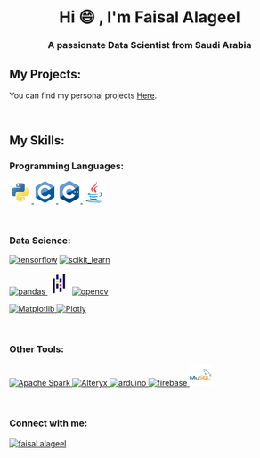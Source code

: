 <h1 align="center">Hi 😄 , I'm Faisal Alageel</h1>
<h3 align="center">A passionate Data Scientist from Saudi Arabia</h3>


<h2 align="left">My Projects: </h2>
 
 You can find my personal projects [Here](https://github.com/Faisal-Alageel?tab=repositories).

<br>
<h2 align="left">My Skills: </h2>
<h3 align="left">Programming Languages:</h3>
<p align="left"> <a href="https://www.python.org" target="_blank" rel="noreferrer"> <img src="https://raw.githubusercontent.com/devicons/devicon/master/icons/python/python-original.svg" alt="python" width="40" height="40"/> </a> <a href="https://www.cprogramming.com/" target="_blank" rel="noreferrer"> <img src="https://raw.githubusercontent.com/devicons/devicon/master/icons/c/c-original.svg" alt="c" width="40" alt="C" height="40"/> </a> 
<a href="https://www.w3schools.com/cpp/" target="_blank" rel="noreferrer"> <img src="https://raw.githubusercontent.com/devicons/devicon/master/icons/cplusplus/cplusplus-original.svg" alt="cplusplus" width="40" height="40"/> </a>  <a href="https://www.java.com" target="_blank" rel="noreferrer"> <img src="https://raw.githubusercontent.com/devicons/devicon/master/icons/java/java-original.svg" alt="java" width="40" height="40"/> </a>  
</p> 
<br>

<h3 align="left">Data Science:</h3>
<p align="left"> 
<a href="https://www.tensorflow.org" target="_blank" rel="noreferrer"> <img src="https://www.vectorlogo.zone/logos/tensorflow/tensorflow-icon.svg" alt="tensorflow" width="40" height="40"/></a>  <a href="https://scikit-learn.org/" target="_blank" rel="noreferrer"> <img src="https://upload.wikimedia.org/wikipedia/commons/0/05/Scikit_learn_logo_small.svg" alt="scikit_learn" width="40" height="40"/> </a> 

<a href="https://numpy.org" target="_blank" rel="noreferrer"> <img src="https://numpy.org/images/logo.svg" alt="pandas" width="40" height="40"/> </a>  <a href="https://pandas.pydata.org/" target="_blank" rel="noreferrer"></a> <img src="https://raw.githubusercontent.com/devicons/devicon/2ae2a900d2f041da66e950e4d48052658d850630/icons/pandas/pandas-original.svg" alt="pandas" width="40" height="40"/> </a> <a href="https://opencv.org/" target="_blank" rel="noreferrer"> <img src="https://www.vectorlogo.zone/logos/opencv/opencv-icon.svg" alt="opencv" width="40" height="40"/> </a>
 
<a href="https://matplotlib.org" target="_blank" rel="noreferrer"> <img src="https://matplotlib.org/_static/images/logo2.svg" alt="Matplotlib" width="40" height="40"/> </a> <a href="https://plotly.com" target="_blank" rel="noreferrer"> <img src="https://plotly-marketing-website.cdn.prismic.io/plotly-marketing-website/948b6663-9429-4bd6-a4cc-cb33231d4532_logo-plotly.svg" alt="Plotly" width="40" height="40"/> </a> 

</p>
<br>

<h3 align="left">Other Tools:</h3>
<p align="left"> 
 <a href="https://spark.apache.org/" target="_blank" rel="noreferrer"> <img src="https://upload.wikimedia.org/wikipedia/commons/thumb/f/f3/Apache_Spark_logo.svg/1200px-Apache_Spark_logo.svg.png" alt="Apache Spark" width="60" height="40"/> </a>
 <a href="https://www.alteryx.com/" target="_blank" rel="noreferrer"> <img src="https://cdn.shortpixel.ai/spai2/q_glossy+ret_img+to_auto/www.alteryx.com/wp-content/themes/trifacta/assets/favicon/android-icon-192x192.png" alt="Alteryx" width="40" height="40"/> </a>
<a href="https://www.arduino.cc/" target="_blank" rel="noreferrer"> <img src="https://cdn.worldvectorlogo.com/logos/arduino-1.svg" alt="arduino" width="40" height="40"/> </a>
<a href="https://firebase.google.com/" target="_blank" rel="noreferrer"> <img src="https://www.vectorlogo.zone/logos/firebase/firebase-icon.svg" alt="firebase" width="40" height="40"/> </a>  <a href="https://www.mysql.com/" target="_blank" rel="noreferrer"> <img src="https://raw.githubusercontent.com/devicons/devicon/master/icons/mysql/mysql-original-wordmark.svg" alt="MySQL" width="40" height="40"/> </a>
</p>

<br>
<h3 align="left">Connect with me:</h3>
<p align="left">
<a href="https://linkedin.com/in/faisal-alageel" target="blank"><img align="center" src="https://raw.githubusercontent.com/rahuldkjain/github-profile-readme-generator/master/src/images/icons/Social/linked-in-alt.svg" alt="faisal alageel" height="30" width="40" /></a>
</p>

